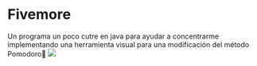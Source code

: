 # Fivemore
Un programa un poco cutre en java para ayudar a concentrarme implementando una herramienta visual para una modificación del método Pomodoro:tomato:
![](https://www.google.com/url?sa=i&url=https%3A%2F%2Fes.m.wikipedia.org%2Fwiki%2FArchivo%3AFarmer_meme_with_apostrophe.jpg&psig=AOvVaw21ZbdcBIPX1IprsioccBtV&ust=1699582167362000&source=images&cd=vfe&ved=0CBEQjRxqFwoTCJi6oIzrtYIDFQAAAAAdAAAAABAE)
